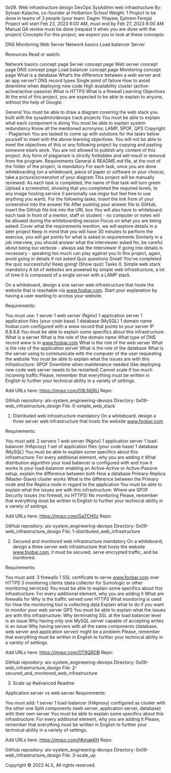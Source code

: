 
0x09. Web infrastructure design
DevOps
SysAdmin
web infrastructure
 By: Sylvain Kalache, co-founder at Holberton School
 Weight: 1
 Project to be done in teams of 3 people (your team: Dagim Yitayew, Ephrem Fereja)
 Project will start Feb 23, 2023 6:00 AM, must end by Feb 27, 2023 6:00 AM
 Manual QA review must be done (request it when you are done with the project)
Concepts
For this project, we expect you to look at these concepts:

DNS
Monitoring
Web Server
Network basics
Load balancer
Server

Resources
Read or watch:

Network basics concept page
Server concept page
Web server concept page
DNS concept page
Load balancer concept page
Monitoring concept page
What is a database
What’s the difference between a web server and an app server?
DNS record types
Single point of failure
How to avoid downtime when deploying new code
High availability cluster (active-active/active-passive)
What is HTTPS
What is a firewall
Learning Objectives
At the end of this project, you are expected to be able to explain to anyone, without the help of Google:

General
You must be able to draw a diagram covering the web stack you built with the sysadmin/devops track projects
You must be able to explain what each component is doing
You must be able to explain system redundancy
Know all the mentioned acronyms: LAMP, SPOF, QPS
Copyright - Plagiarism
You are tasked to come up with solutions for the tasks below yourself to meet with the above learning objectives.
You will not be able to meet the objectives of this or any following project by copying and pasting someone else’s work.
You are not allowed to publish any content of this project.
Any form of plagiarism is strictly forbidden and will result in removal from the program.
Requirements
General
A README.md file, at the root of the folder of the project, is mandatory
For each task, once you are done whiteboarding (on a whiteboard, piece of paper or software or your choice), take a picture/screenshot of your diagram
This project will be manually reviewed:
As each task is completed, the name of that task will turn green
Upload a screenshot, showing that you completed the required levels, to any image hosting service (I personally use imgur but feel free to use anything you want).
For the following tasks, insert the link from of your screenshot into the answer file
After pushing your answer file to GitHub, insert the GitHub file link into the URL box
You will also have to whiteboard each task in front of a mentor, staff or student - no computer or notes will be allowed during the whiteboarding session
Focus on what you are being asked:
Cover what the requirements mention, we will explore details in a later project
Keep in mind that you will have 30 minutes to perform the exercise, you will get points for what is asked in requirements
Similarly in a job interview, you should answer what the interviewer asked for, be careful about being too verbose - always ask the interviewer if going into details is necessary - speaking too much can play against you
In this project, again, avoid going in details if not asked
Quiz questions
Great! You've completed the quiz successfully! Keep going! (Show quiz)
Tasks
0. Simple web stack
mandatory
A lot of websites are powered by simple web infrastructure, a lot of time it is composed of a single server with a LAMP stack.

On a whiteboard, design a one server web infrastructure that hosts the website that is reachable via www.foobar.com. Start your explanation by having a user wanting to access your website.

Requirements:

You must use:
1 server
1 web server (Nginx)
1 application server
1 application files (your code base)
1 database (MySQL)
1 domain name foobar.com configured with a www record that points to your server IP 8.8.8.8
You must be able to explain some specifics about this infrastructure:
What is a server
What is the role of the domain name
What type of DNS record www is in www.foobar.com
What is the role of the web server
What is the role of the application server
What is the role of the database
What is the server using to communicate with the computer of the user requesting the website
You must be able to explain what the issues are with this infrastructure:
SPOF
Downtime when maintenance needed (like deploying new code web server needs to be restarted)
Cannot scale if too much incoming traffic
Please, remember that everything must be written in English to further your technical ability in a variety of settings.

Add URLs here:
https://imgur.com/D9LNSRU 
Repo:

GitHub repository: alx-system_engineering-devops
Directory: 0x09-web_infrastructure_design
File: 0-simple_web_stack
 
1. Distributed web infrastructure
mandatory
On a whiteboard, design a three server web infrastructure that hosts the website www.foobar.com.

Requirements:

You must add:
2 servers
1 web server (Nginx)
1 application server
1 load-balancer (HAproxy)
1 set of application files (your code base)
1 database (MySQL)
You must be able to explain some specifics about this infrastructure:
For every additional element, why you are adding it
What distribution algorithm your load balancer is configured with and how it works
Is your load-balancer enabling an Active-Active or Active-Passive setup, explain the difference between both
How a database Primary-Replica (Master-Slave) cluster works
What is the difference between the Primary node and the Replica node in regard to the application
You must be able to explain what the issues are with this infrastructure:
Where are SPOF
Security issues (no firewall, no HTTPS)
No monitoring
Please, remember that everything must be written in English to further your technical ability in a variety of settings.

Add URLs here:
https://imgur.com/Ga7CH0z 
Repo:

GitHub repository: alx-system_engineering-devops
Directory: 0x09-web_infrastructure_design
File: 1-distributed_web_infrastructure
 
2. Secured and monitored web infrastructure
mandatory
On a whiteboard, design a three server web infrastructure that hosts the website www.foobar.com, it must be secured, serve encrypted traffic, and be monitored.

Requirements:

You must add:
3 firewalls
1 SSL certificate to serve www.foobar.com over HTTPS
3 monitoring clients (data collector for Sumologic or other monitoring services)
You must be able to explain some specifics about this infrastructure:
For every additional element, why you are adding it
What are firewalls for
Why is the traffic served over HTTPS
What monitoring is used for
How the monitoring tool is collecting data
Explain what to do if you want to monitor your web server QPS
You must be able to explain what the issues are with this infrastructure:
Why terminating SSL at the load balancer level is an issue
Why having only one MySQL server capable of accepting writes is an issue
Why having servers with all the same components (database, web server and application server) might be a problem
Please, remember that everything must be written in English to further your technical ability in a variety of settings.

Add URLs here:
https://imgur.com/OT9QROB 
Repo:

GitHub repository: alx-system_engineering-devops
Directory: 0x09-web_infrastructure_design
File: 2-secured_and_monitored_web_infrastructure
 
3. Scale up
#advanced
Readme

Application server vs web server
Requirements:

You must add:
1 server
1 load-balancer (HAproxy) configured as cluster with the other one
Split components (web server, application server, database) with their own server
You must be able to explain some specifics about this infrastructure:
For every additional element, why you are adding it
Please, remember that everything must be written in English to further your technical ability in a variety of settings.

Add URLs here:
https://imgur.com/hKmakKH 
Repo:

GitHub repository: alx-system_engineering-devops
Directory: 0x09-web_infrastructure_design
File: 3-scale_up
 
Copyright © 2023 ALX, All rights reserved.
